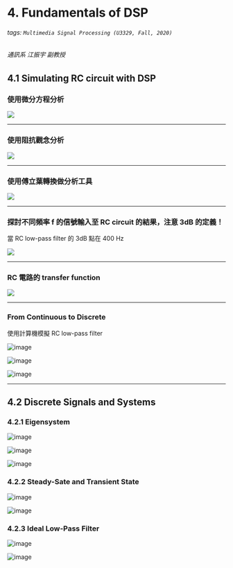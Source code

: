 # 4. Fundamentals of DSP

###### tags: `Multimedia Signal Processing (U3329, Fall, 2020)`
###### 通訊系 江振宇 副教授


## 4.1 Simulating RC circuit with DSP

### 使用微分方程分析
![](https://i.imgur.com/cajskLT.jpg)

---
### 使用阻抗觀念分析
![](https://i.imgur.com/ZVNaTQn.jpg)


---
### 使用傅立葉轉換做分析工具
![](https://i.imgur.com/fLoiAOm.jpg)


---
### 探討不同頻率 f 的信號輸入至 RC circuit 的結果，注意 3dB 的定義！

當 RC low-pass filter 的 3dB 點在 400 Hz

![](https://i.imgur.com/GLe5iA0.jpg)

---
### RC 電路的 transfer function
![](https://i.imgur.com/cSlu1mL.png)

---
### From Continuous to Discrete

使用計算機模擬 RC low-pass filter

![image](https://user-images.githubusercontent.com/70786533/142796260-d9f34111-258e-439d-8314-29542473f2b9.png)

![image](https://user-images.githubusercontent.com/70786533/142796317-471c6115-8ae2-401d-909e-6d431bc1f4aa.png)

![image](https://user-images.githubusercontent.com/70786533/142796345-9cbdfeb2-ab75-4763-8ee0-57d249ce62d2.png)

---

## 4.2 Discrete Signals and Systems
### 4.2.1 Eigensystem
![image](https://user-images.githubusercontent.com/70786533/142797383-21e482bc-e2d1-400b-a0e7-9f26825f8ac4.png)

![image](https://user-images.githubusercontent.com/70786533/142797410-372c4598-a44c-4fd7-a4f4-6d43b6d3a190.png)

![image](https://user-images.githubusercontent.com/70786533/142797438-cc3c9680-407b-4660-bf5e-873ad4b35cfb.png)

### 4.2.2 Steady-Sate and Transient State

![image](https://user-images.githubusercontent.com/70786533/142797489-4b708026-383a-46ed-abc7-e7cc8a487048.png)

![image](https://user-images.githubusercontent.com/70786533/142797524-ea725937-ce5f-4ee3-8367-e7e5fa0f23c3.png)

### 4.2.3 Ideal Low-Pass Filter

![image](https://user-images.githubusercontent.com/70786533/142797540-ff51c4c0-7367-425a-8672-e2d2ae9acb49.png)

![image](https://user-images.githubusercontent.com/70786533/142797568-46d35d48-9a1b-4870-a06e-965d6b16c68e.png)













